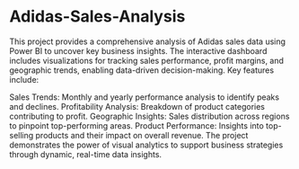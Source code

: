 # Adidas-Sales-Analysis
This project provides a comprehensive analysis of Adidas sales data using Power BI to uncover key business insights. The interactive dashboard includes visualizations for tracking sales performance, profit margins, and geographic trends, enabling data-driven decision-making. Key features include:

Sales Trends: Monthly and yearly performance analysis to identify peaks and declines.
Profitability Analysis: Breakdown of product categories contributing to profit.
Geographic Insights: Sales distribution across regions to pinpoint top-performing areas.
Product Performance: Insights into top-selling products and their impact on overall revenue.
The project demonstrates the power of visual analytics to support business strategies through dynamic, real-time data insights.
